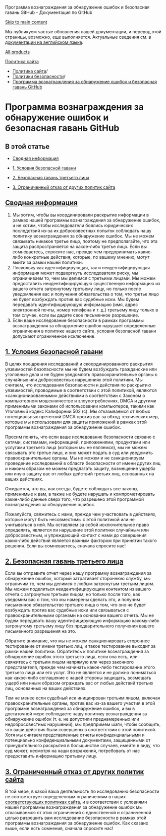 Программа вознаграждения за обнаружение ошибок и безопасная гавань GitHub - Документация по GitHub

[Skip to main content](#main-content)

Мы публикуем частые обновления нашей документации, и перевод этой страницы, возможно, еще выполняется. Актуальные сведения см. в [документации на английском языке](/en).

[All products](/ru)

[Политика сайта](/ru/site-policy)

* [Политика сайта](/ru/site-policy)/
* [Политики безопасности](/ru/site-policy/security-policies)/
* [Программа вознаграждения за обнаружение ошибок и безопасная гавань GitHub](/ru/site-policy/security-policies/github-bug-bounty-program-legal-safe-harbor)

Программа вознаграждения за обнаружение ошибок и безопасная гавань GitHub
==========

В этой статье
----------

* [Сводная информация](#summary)

* [1. Условия безопасной гавани](#1-safe-harbor-terms)

* [2. Безопасная гавань третьего лица](#2-third-party-safe-harbor)

* [3. Ограниченный отказ от других политик сайта](#3-limited-waiver-of-other-site-polices)

[Сводная информация](#summary)
----------

1. Мы хотим, чтобы вы координировали раскрытие информации в рамках нашей программы вознаграждения за обнаружение ошибок, и не хотим, чтобы исследователи боялись юридических последствий из-за их добросовестных попыток соблюдать нашу политику вознаграждения за обнаружение ошибок. Мы не можем связывать никакое третье лицо, поэтому не предполагайте, что эта защита распространяется на какое-либо третье лицо. Если вы сомневаетесь, спросите нас, прежде чем предпринимать какие-либо конкретные действия, которые, по вашему мнению, *могут* выйти за рамки нашей политики.
2. Поскольку как идентифицирующая, так и неидентифицирующая информация может подвергнуть исследователя риску, мы ограничиваем то, чем мы делимся с третьими лицами. Мы можем предоставить неидентифицирующую существенную информацию из вашего отчета затронутому третьему лицу, но только после уведомления вас и получения обязательства о том, что третье лицо не будет возбуждать против вас судебные иски. Мы будем передавать идентифицирующую информацию (имя, адрес электронной почты, номер телефона и т. д.) третьему лицу только в том случае, если вы дадите свое письменное разрешение.
3. Если ваше исследование безопасности в рамках программы вознаграждения за обнаружение ошибок нарушает определенные ограничения в политике нашего сайта, условия безопасной гавани допускают ограниченное исключение.

[1. Условия безопасной гавани](#1-safe-harbor-terms)
----------

В целях поощрения исследований и скоординированного раскрытия уязвимостей безопасности мы не будем возбуждать гражданские или уголовные дела и не будем уведомлять правоохранительные органы о случайных или добросовестных нарушениях этой политики. Мы считаем, что исследования безопасности и действия по раскрытию уязвимостей, проводимые в соответствии с этой политикой, являются «санкционированными» действиями в соответствии с Законом о компьютерном мошенничестве и злоупотреблениях, DMCA и другими применимыми законами об использовании компьютеров, такими как Уголовный кодекс Калифорнии 502 (с). Мы отказываемся от любых потенциальных претензий DMCA против вас за обход технических мер, которые мы использовали для защиты приложений в рамках этой программы вознаграждения за обнаружение ошибок.

Просим понять, что если ваше исследование безопасности связано с сетями, системами, информацией, приложениями, продуктами или услугами третьего лица (которым мы не являемся), мы не можем связывать это третье лицо, и оно может подать в суд или уведомить правоохранительные органы. Мы не можем и не санкционируем проведение исследований в области безопасности от имени других лиц и никоим образом не можем предлагать защиту, возмещение ущерба или иную защиту вас от любых действий третьих лиц, основанных на ваших действиях.

Ожидается, что вы, как всегда, будете соблюдать все законы, применимые к вам, а также не будете нарушать и компрометировать какие-либо данные сверх того, что разрешено этой программой вознаграждения за обнаружение ошибок.

Пожалуйста, свяжитесь с нами, прежде чем участвовать в действиях, которые могут быть несовместимы с этой политикой или не учитываться в ней. Мы оставляем за собой исключительное право определять, является ли нарушение этой политики случайным или добросовестным, и упреждающий контакт с нами до совершения каких-либо действий является важным фактором при принятии такого решения. Если вы сомневаетесь, сначала спросите нас!

[2. Безопасная гавань третьего лица](#2-third-party-safe-harbor)
----------

Если вы отправите отчет через нашу программу вознаграждения за обнаружение ошибок, который затрагивает стороннюю службу, мы ограничим то, чем мы делимся с любым затронутым третьим лицом. Мы можем поделиться неидентифицирующим контентом из вашего отчета с затронутым третьим лицом, но только после того, как уведомим вас о том, что мы намерены сделать это, и получим письменное обязательство третьего лица о том, что оно не будет возбуждать против вас судебные иски или связываться с правоохранительными органами на основании вашего отчета. Мы не будем передавать вашу идентифицирующую информацию какому-либо затронутому третьему лицу без предварительного получения вашего письменного разрешения на это.

Обратите внимание, что мы не можем санкционировать стороннее тестирование от имени третьих лиц, и такое тестирование выходит за рамки нашей политики. Обратитесь к политике вознаграждения за обнаружение ошибок этого третьего лица, если она есть, или свяжитесь с третьим лицом напрямую или через законного представителя, прежде чем начинать какое-либо тестирование этого третьего лица или его услуг. Это не является и не должно пониматься как какое-либо соглашение с нашей стороны защищать, возмещать ущерб или иным образом ограждать вас от любых действий третьих лиц, основанных на ваших действиях.

Тем не менее если судебный иск инициирован третьим лицом, включая правоохранительные органы, против вас из-за вашего участия в этой программе вознаграждения за обнаружение ошибок, и вы в достаточной мере соблюдаете нашу политику вознаграждения за обнаружение ошибок (т. е. не допустили преднамеренных или недобросовестных нарушений), мы предпримем шаги, чтобы сообщить, что ваши действия были совершены в соответствии с этой политикой. Хотя мы считаем представленные отчеты конфиденциальными и потенциально конфиденциальными документами, защищенными от принудительного раскрытия в большинстве случаев, имейте в виду, что суд может, несмотря на наши возражения, потребовать от нас предоставить информацию третьему лицу.

[3. Ограниченный отказ от других политик сайта](#3-limited-waiver-of-other-site-polices)
----------

В той мере, в какой ваша деятельность по исследованию безопасности не соответствует определенным ограничениям в наших [соответствующих политиках сайта](/ru/site-policy), и в соответствии с условиями нашей программы вознаграждения за обнаружение ошибок мы отказываемся от этих ограничений с единственной и ограниченной целью разрешить вам исследование безопасности в рамках этой программы вознаграждения за обнаружение ошибок. Как сказано выше, если есть сомнения, сначала спросите нас!
